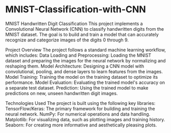 # MNIST-Classification-with-CNN
MNIST Handwritten Digit Classification
This project implements a Convolutional Neural Network (CNN) to classify handwritten digits from the MNIST dataset. The goal is to build and train a model that can accurately recognize and categorize images of the digits 0 through 9.

Project Overview
The project follows a standard machine learning workflow, which includes:
Data Loading and Preprocessing: Loading the MNIST dataset and preparing the images for the neural network by normalizing and reshaping them.
Model Architecture: Designing a CNN model with convolutional, pooling, and dense layers to learn features from the images.
Model Training: Training the model on the training dataset to optimize its performance.
Model Evaluation: Evaluating the trained model's accuracy on a separate test dataset.
Prediction: Using the trained model to make predictions on new, unseen handwritten digit images.

Technologies Used
The project is built using the following key libraries:
TensorFlow/Keras: The primary framework for building and training the neural network.
NumPy: For numerical operations and data handling.
Matplotlib: For visualizing data, such as plotting images and training history.
Seaborn: For creating more informative and aesthetically pleasing plots.
